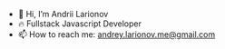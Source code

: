 - 👋 Hi, I’m Andrii Larionov
- 🔥 Fullstack Javascript Developer
- 📫 How to reach me: andrey.larionov.me@gmail.com
